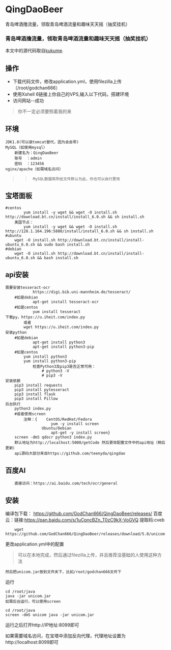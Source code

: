# QingDaoBeer
青岛啤酒撸流量，领取青岛啤酒流量和趣味天天摇（抽奖挂机）
### 青岛啤酒撸流量，领取青岛啤酒流量和趣味天天摇（抽奖挂机）
本文中的源代码取自[kukume](https://github.com/kukume/unicom).
## 操作
- 下载代码文件，修改application.yml，使用filezilla上传（/root/godchan666）
- 使用Xshell 6链接上你自己的VPS,输入以下代码，搭建环境
- 访问网站--成功
>你不一定必须要照着我的来

## 环境
	JDK1.8(可以装tomcat替代，因为会自带)
	MySQL（如使用mysql）
		新建名为：QingDaoBeer 
		账号	：admin
		密码	：123456
	nginx/apache（如需域名访问）
>>		MySQL数据库所给文件默认为此，你也可以自行更改
## 宝塔面板

	#centos
			yum install -y wget && wget -O install.sh http://download.bt.cn/install/install_6.0.sh && sh install.sh
		美国节点：
			yum install -y wget && wget -O install.sh http://128.1.164.196:5880/install/install_6.0.sh && sh install.sh
	#ubuntu
		wget -O install.sh http://download.bt.cn/install/install-ubuntu_6.0.sh && sudo bash install.sh
	#debian
		wget -O install.sh http://download.bt.cn/install/install-ubuntu_6.0.sh && bash install.sh
## api安装
	需要安装tesseract-ocr
				https://digi.bib.uni-mannheim.de/tesseract/
		#如是debian
				apt-get install tesseract-ocr
		#如是centos
				yum install tesseract
	下载py，https://u.iheit.com/index.py
			或者				
			wget https://u.iheit.com/index.py
	安装python
		#如是debian
				apt-get install python3
				apt-get install python3-pip
		#如是centos
			yum install python3
			yum install python3-pip
				检查Python3及pip3是否正常可用：
					# python3 -V
					# pip3 -V
	安装依赖
		pip3 install requests
		pip3 install pytesseract
		pip3 install flask
		pip3 install Pillow
	后台执行
		python3 index.py
		#或者使用screen
			注释：{	CentOS/RedHat/Fedora
						yum -y install screen 
					Ubuntu/Debian
						apt-get -y install screen}
		screen -dmS qdocr python3 index.py
		默认地址为http://localhost:5000/getCode 然后更改配置文件中的api地址（稍后更新）
		api源码大部分来自https://github.com/teenyda/qingdao


## 百度AI
		直接访问：https://ai.baidu.com/tech/ocr/general
## 安装
编译包下载： https://github.com/GodChan666/QingDaoBeer/releases/
百度云：链接:https://pan.baidu.com/s/1uCpncBZn_T0zC9kX-VoGVQ 提取码:cveb 

		wget https://github.com/GodChan666/QingDaoBeer/releases/download/5.0/unicom.jar
		
 更改application.yml中的配置
>可以在本地完成，然后通过filezilla上传，并且推荐没基础的人使用这种方法

	然后把unicom.jar放到文件夹下，比如/root/godchan666文件下
运行

	cd /root/java
	java -jar unicom.jar
	如需后台运行，可以使用screen

	cd /root/java
	screen -dmS unicom java -jar unicom.jar
运行之后打开http://IP地址:8099即可

如果需要域名访问，在宝塔中添加反向代理，代理地址设置为http://localhost:8099即可
